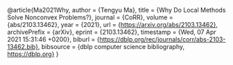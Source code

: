 @article{Ma2021Why,
  author    = {Tengyu Ma},
  title     = {Why Do Local Methods Solve Nonconvex Problems?},
  journal   = {CoRR},
  volume    = {abs/2103.13462},
  year      = {2021},
  url       = {https://arxiv.org/abs/2103.13462},
  archivePrefix = {arXiv},
  eprint    = {2103.13462},
  timestamp = {Wed, 07 Apr 2021 15:31:46 +0200},
  biburl    = {https://dblp.org/rec/journals/corr/abs-2103-13462.bib},
  bibsource = {dblp computer science bibliography, https://dblp.org}
}